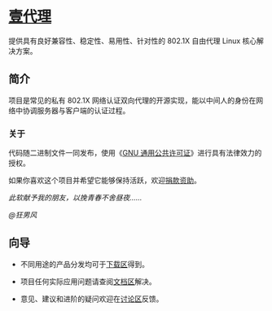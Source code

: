 # [壹代理](http://bitbucket.org/CrazyBoyFeng/agentx1) #

提供具有良好兼容性、稳定性、易用性、针对性的 802.1X 自由代理 Linux 核心解决方案。 

## 简介 ##

项目是常见的私有 802.1X 网络认证双向代理的开源实现，能以中间人的身份在网络中协调服务器与客户端的认证过程。

### 关于 ###

代码随二进制文件一同发布，使用《[GNU 通用公共许可证](http://www.thebigfly.com/gnu/gpl)》进行具有法律效力的授权。

如果你喜欢这个项目并希望它能够保持活跃，欢迎[捐款资助](http://me.alipay.com/crazyboyfeng)。

*此软献予我的朋友，以挽青春不舍昼夜……*

*@狂男风*

## 向导 ##

* 不同用途的产品分发均可于[下载区](http://bitbucket.org/CrazyBoyFeng/agentx1/downloads)得到。

* 项目任何实际应用问题请查阅[文档区](http://bitbucket.org/CrazyBoyFeng/agentx1/wiki)解决。

* 意见、建议和进阶的疑问欢迎在[讨论区](http://bitbucket.org/CrazyBoyFeng/agentx1/issues)反馈。